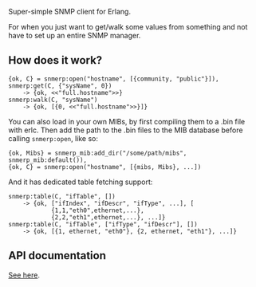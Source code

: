 Super-simple SNMP client for Erlang.

For when you just want to get/walk some values from something and not have to set up an entire SNMP manager.

## How does it work?

    {ok, C} = snmerp:open("hostname", [{community, "public"}]),
    snmerp:get(C, {"sysName", 0})
        -> {ok, <<"full.hostname">>}
    snmerp:walk(C, "sysName")
        -> {ok, [{0, <<"full.hostname">>}]}

You can also load in your own MIBs, by first compiling them to a .bin file with erlc. Then add the path to the .bin files to the MIB database before calling `snmerp:open`, like so:

    {ok, Mibs} = snmerp_mib:add_dir("/some/path/mibs", snmerp_mib:default()),
    {ok, C} = snmerp:open("hostname", [{mibs, Mibs}, ...])

And it has dedicated table fetching support:

    snmerp:table(C, "ifTable", [])
        -> {ok, ["ifIndex", "ifDescr", "ifType", ...], [
                {1,1,"eth0",ethernet,...},
                {2,2,"eth1",ethernet,...}, ...]}
    snmerp:table(C, "ifTable", ["ifType", "ifDescr"], [])
        -> {ok, [{1, ethernet, "eth0"}, {2, ethernet, "eth1"}, ...]}

## API documentation

[See here](http://arekinath.github.io/snmerp/).

